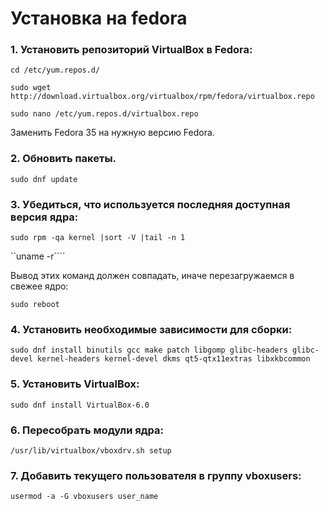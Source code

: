 # Установка на fedora

### 1. Установить репозиторий VirtualBox в Fedora:

``cd /etc/yum.repos.d/``

``sudo wget http://download.virtualbox.org/virtualbox/rpm/fedora/virtualbox.repo``

``sudo nano /etc/yum.repos.d/virtualbox.repo``

Заменить Fedora 35 на нужную версию Fedora.

### 2. Обновить пакеты.

``sudo dnf update``

### 3. Убедиться, что используется последняя доступная версия ядра:

``sudo rpm -qa kernel |sort -V |tail -n 1``

``uname -r````

Вывод этих команд должен совпадать, иначе перезагружаемся в свежее ядро:

``sudo reboot``

### 4. Установить необходимые зависимости для сборки:

```
sudo dnf install binutils gcc make patch libgomp glibc-headers glibc-devel kernel-headers kernel-devel dkms qt5-qtx11extras libxkbcommon
```

### 5. Установить VirtualBox:

``sudo dnf install VirtualBox-6.0``

### 6. Пересобрать модули ядра:

``/usr/lib/virtualbox/vboxdrv.sh setup``

### 7. Добавить текущего пользователя в группу vboxusers:

``usermod -a -G vboxusers user_name``
